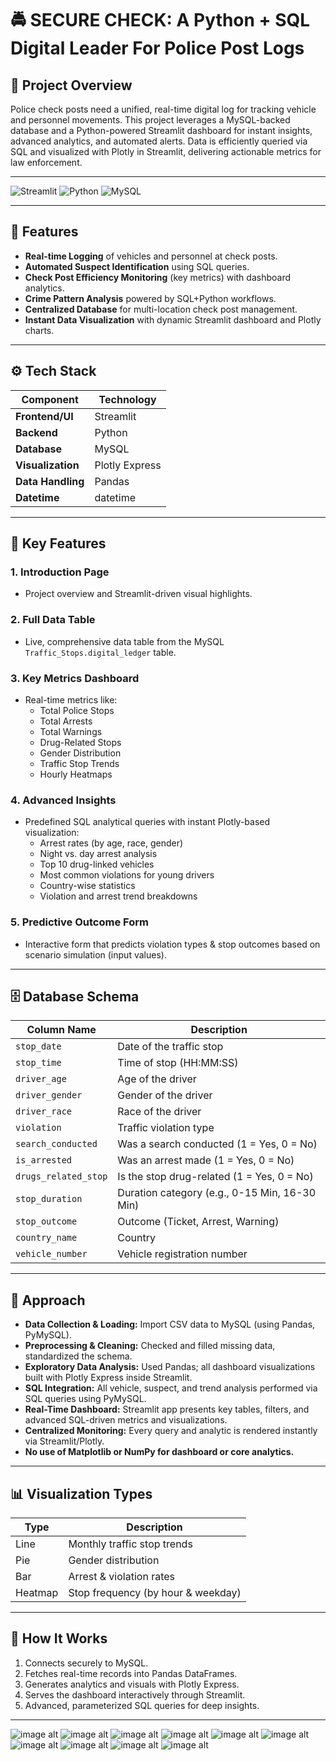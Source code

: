 # 🚔 SECURE CHECK: A Python + SQL Digital Leader For Police Post Logs

## 📌 Project Overview
Police check posts need a unified, real-time digital log for tracking vehicle and personnel movements. This project leverages a MySQL-backed database and a Python-powered Streamlit dashboard for instant insights, advanced analytics, and automated alerts. Data is efficiently queried via SQL and visualized with Plotly in Streamlit, delivering actionable metrics for law enforcement.

---

![Streamlit](https://img.shields.io/badge/Framework-Streamlit-FF4B4B?style=for-the-badge&logo=streamlit&logoColor=white)
![Python](https://img.shields.io/badge/Language-Python-3776AB?style=for-the-badge&logo=python&logoColor=white)
![MySQL](https://img.shields.io/badge/Database-MySQL-4479A1?style=for-the-badge&logo=mysql&logoColor=white)

---

## 🎯 Features

- **Real-time Logging** of vehicles and personnel at check posts.
- **Automated Suspect Identification** using SQL queries.
- **Check Post Efficiency Monitoring** (key metrics) with dashboard analytics.
- **Crime Pattern Analysis** powered by SQL+Python workflows.
- **Centralized Database** for multi-location check post management.
- **Instant Data Visualization** with dynamic Streamlit dashboard and Plotly charts.

---

## ⚙️ Tech Stack

| Component        | Technology          |
|------------------|--------------------|
| **Frontend/UI**  | Streamlit          |
| **Backend**      | Python             |
| **Database**     | MySQL              |
| **Visualization**| Plotly Express     |
| **Data Handling**| Pandas             |
| **Datetime**     | datetime           |


---

## 🚨 Key Features

### 1. Introduction Page
- Project overview and Streamlit-driven visual highlights.

### 2. Full Data Table
- Live, comprehensive data table from the MySQL `Traffic_Stops.digital_ledger` table.

### 3. Key Metrics Dashboard
- Real-time metrics like:
  - Total Police Stops
  - Total Arrests
  - Total Warnings
  - Drug-Related Stops
  - Gender Distribution
  - Traffic Stop Trends
  - Hourly Heatmaps

### 4. Advanced Insights
- Predefined SQL analytical queries with instant Plotly-based visualization:
  - Arrest rates (by age, race, gender)
  - Night vs. day arrest analysis
  - Top 10 drug-linked vehicles
  - Most common violations for young drivers
  - Country-wise statistics
  - Violation and arrest trend breakdowns

### 5. Predictive Outcome Form
- Interactive form that predicts violation types & stop outcomes based on scenario simulation (input values).

---

## 🗄️ Database Schema

| Column Name         | Description                                    |
|---------------------|------------------------------------------------|
| `stop_date`         | Date of the traffic stop                       |
| `stop_time`         | Time of stop (HH:MM:SS)                        |
| `driver_age`        | Age of the driver                              |
| `driver_gender`     | Gender of the driver                           |
| `driver_race`       | Race of the driver                             |
| `violation`         | Traffic violation type                         |
| `search_conducted`  | Was a search conducted (1 = Yes, 0 = No)       |
| `is_arrested`       | Was an arrest made (1 = Yes, 0 = No)           |
| `drugs_related_stop`| Is the stop drug-related (1 = Yes, 0 = No)     |
| `stop_duration`     | Duration category (e.g., 0-15 Min, 16-30 Min)  |
| `stop_outcome`      | Outcome (Ticket, Arrest, Warning)              |
| `country_name`      | Country                                        |
| `vehicle_number`    | Vehicle registration number                    |

---

## 📑 Approach

- **Data Collection & Loading:** Import CSV data to MySQL (using Pandas, PyMySQL).
- **Preprocessing & Cleaning:** Checked and filled missing data, standardized the schema.
- **Exploratory Data Analysis:** Used Pandas; all dashboard visualizations built with Plotly Express inside Streamlit.
- **SQL Integration:** All vehicle, suspect, and trend analysis performed via SQL queries using PyMySQL.
- **Real-Time Dashboard:** Streamlit app presents key tables, filters, and advanced SQL-driven metrics and visualizations.
- **Centralized Monitoring:** Every query and analytic is rendered instantly via Streamlit/Plotly.
- **No use of Matplotlib or NumPy for dashboard or core analytics.**

---

## 📊 Visualization Types

| Type      | Description                            |
|-----------|----------------------------------------|
| Line      | Monthly traffic stop trends            |
| Pie       | Gender distribution                    |
| Bar       | Arrest & violation rates               |
| Heatmap   | Stop frequency (by hour & weekday)     |

---

## 🧩 How It Works

1. Connects securely to MySQL.
2. Fetches real-time records into Pandas DataFrames.
3. Generates analytics and visuals with Plotly Express.
4. Serves the dashboard interactively through Streamlit.
5. Advanced, parameterized SQL queries for deep insights.

---



![image alt](https://github.com/kalpanamanohar/SecureCheck-A-Python-SQL-Digital-Ledger-for-Police-Post-Logs/blob/af1c31b2777532f75bb7197c7023342711988925/Introduction.jpeg)
![image alt](https://github.com/kalpanamanohar/SecureCheck-A-Python-SQL-Digital-Ledger-for-Police-Post-Logs/blob/af1c31b2777532f75bb7197c7023342711988925/Full_table.jpeg)
![image alt](https://github.com/kalpanamanohar/SecureCheck-A-Python-SQL-Digital-Ledger-for-Police-Post-Logs/blob/af1c31b2777532f75bb7197c7023342711988925/KEYmetric.jpeg)
![image alt](https://github.com/kalpanamanohar/SecureCheck-A-Python-SQL-Digital-Ledger-for-Police-Post-Logs/blob/af1c31b2777532f75bb7197c7023342711988925/keymetric2.jpeg)
![image alt](https://github.com/kalpanamanohar/SecureCheck-A-Python-SQL-Digital-Ledger-for-Police-Post-Logs/blob/af1c31b2777532f75bb7197c7023342711988925/keymetric3.jpeg)
![image alt](https://github.com/kalpanamanohar/SecureCheck-A-Python-SQL-Digital-Ledger-for-Police-Post-Logs/blob/af1c31b2777532f75bb7197c7023342711988925/keymetric4.jpeg)
![image alt](https://github.com/kalpanamanohar/SecureCheck-A-Python-SQL-Digital-Ledger-for-Police-Post-Logs/blob/af1c31b2777532f75bb7197c7023342711988925/advancedinsights.jpeg)
![image alt](https://github.com/kalpanamanohar/SecureCheck-A-Python-SQL-Digital-Ledger-for-Police-Post-Logs/blob/af1c31b2777532f75bb7197c7023342711988925/advancedinsights2.jpeg)
![image alt](https://github.com/kalpanamanohar/SecureCheck-A-Python-SQL-Digital-Ledger-for-Police-Post-Logs/blob/af1c31b2777532f75bb7197c7023342711988925/predictionoutcome.jpeg)
![image alt](https://github.com/kalpanamanohar/SecureCheck-A-Python-SQL-Digital-Ledger-for-Police-Post-Logs/blob/af1c31b2777532f75bb7197c7023342711988925/predictionoutcome2.jpeg)

